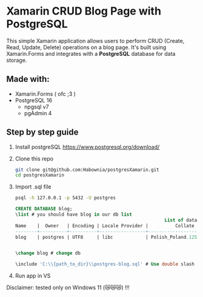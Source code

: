 # Xamarin CRUD Blog Page with PostgreSQL

This simple Xamarin application allows users to perform CRUD (Create, Read, Update, Delete) operations on a blog page. It's built using Xamarin.Forms and integrates with a **PostgreSQL** database for data storage.

## Made with:

- Xamarin.Forms ( ofc ;3 )
- PostgreSQL 16
  - npgsql v7
  - pgAdmin 4

## Step by step guide

1. Install postgreSQL
   https://www.postgresql.org/download/

2. Clone this repo

   ```sh
   git clone git@github.com:Habownia/postgresXamarin.git
   cd postgresXamarin
   ```

3. Import .sql file

   ```sh
   psql -h 127.0.0.1 -p 5432 -U postgres
   ```

   ```sql
   CREATE DATABASE blog;
   \list # you should have blog in our db list
                                                          List of databases
   Name    |  Owner   | Encoding | Locale Provider |          Collate           |           Ctype            | ICU Locale | ICU Rules |   Access privileges
   --------+----------+----------+-----------------+----------------------------+----------------------------+------------+-----------+-----------------------
   blog    | postgres | UTF8     | libc            | Polish_Poland.1250         | Polish_Poland.1250         |            |


   \change blog # change db

   \include 'C:\\{path_to_dir}\\postgres-blog.sql' # Use double slash and single quotes!!!
   ```

4. Run app in VS

Disclaimer: tested only on Windows 11 (😿😿😿) !!!
